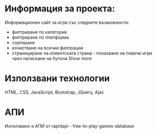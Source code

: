 # Информация за проекта:
Информационен сайт за игри със следните възможности:
- филтриране по категория
- филтриране по платформа
- сортиране
- изчистване на всички филтрации
- странициране на клиентската страна - показване на повече игри чрез натискане на бутона Show more

# Използвани технологии
HTML, CSS, JavaScript, Bootstrap, JQuery, Ajax

# АПИ
Използвано е АПИ от rapidapi - free-to-play-games-database
